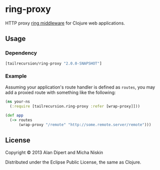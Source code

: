 # ring-proxy

HTTP proxy [ring
middleware](https://github.com/ring-clojure/ring/blob/a02518275a06835e4fdd1a3af59d7c4c0408d25b/SPEC#L12)
for Clojure web applications.

## Usage

### Dependency

```clojure
[tailrecursion/ring-proxy "2.0.0-SNAPSHOT"]
```

### Example

Assuming your application's route handler is defined as `routes`, you
may add a proxied route with something like the following:

```clojure
(ns your-ns
  (:require [tailrecursion.ring-proxy :refer [wrap-proxy]]))
  
(def app
  (-> routes
      (wrap-proxy "/remote" "http://some.remote.server/remote")))
```

## License

Copyright © 2013 Alan Dipert and Micha Niskin

Distributed under the Eclipse Public License, the same as Clojure.
